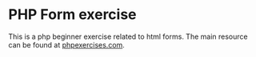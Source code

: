 # PHP Form exercise

This is a php beginner exercise related to html forms. The main resource can be found at 
[phpexercises.com](http://phpexercises.com/).
